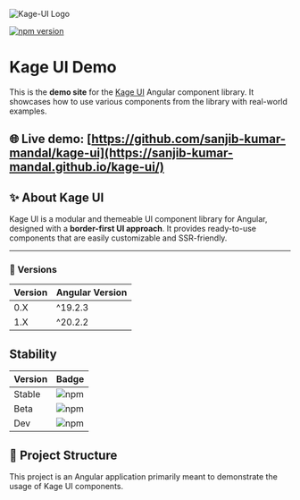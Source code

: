 ![Kage-UI Logo](https://sanjib-kumar-mandal.github.io/kage-ui/assets/logo.png)

[![npm version](https://img.shields.io/npm/v/kage-ui.svg)](https://www.npmjs.com/package/kage-ui)

# Kage UI Demo

This is the **demo site** for the [Kage UI](https://github.com/sanjib-kumar-mandal/kage-ui/tree/master/projects/kage-ui) Angular component library. It showcases how to use various components from the library with real-world examples.

## 🌐 Live demo: [https://github.com/sanjib-kumar-mandal/kage-ui](https://sanjib-kumar-mandal.github.io/kage-ui/)

## ✨ About Kage UI

Kage UI is a modular and themeable UI component library for Angular, designed with a **border-first UI approach**. It provides ready-to-use components that are easily customizable and SSR-friendly.

---

### 🧱 Versions

| Version | Angular Version |
| ------- | --------------- |
| 0.X     | ^19.2.3         |
| 1.X     | ^20.2.2         |

## Stability

| Version | Badge                                                        |
| ------- | ------------------------------------------------------------ |
| Stable  | ![npm](https://img.shields.io/npm/v/kage-ui?label=stable)    |
| Beta    | ![npm](https://img.shields.io/npm/v/kage-ui/beta?label=beta) |
| Dev     | ![npm](https://img.shields.io/npm/v/kage-ui/dev?label=dev)   |

## 📁 Project Structure

This project is an Angular application primarily meant to demonstrate the usage of Kage UI components.
